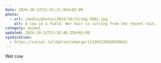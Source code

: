```yaml
---
date: 2024-10-13T21:51:11.954+02:00
photo:
  - url: /media/photos/2024/10/13/img-5981.jpg
    alt: A cow in a field. Her hair is curling from the recent rain.
category: animal
updated: 2024-10-13T23:26:46.258+02:00
syndication:
  - https://social.lol/@alienlebarge/113302228569599012
---
```


Wet cow
